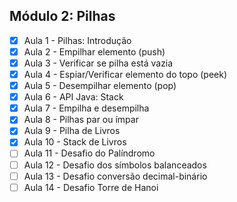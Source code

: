 ## Módulo 2: Pilhas

- [x] Aula 1 - Pilhas: Introdução
- [x] Aula 2 - Empilhar elemento (push)
- [x] Aula 3 - Verificar se pilha está vazia
- [x] Aula 4 - Espiar/Verificar elemento do topo (peek)
- [x] Aula 5 - Desempilhar elemento (pop)
- [x] Aula 6 - API Java: Stack
- [x] Aula 7 - Empilha e desempilha
- [x] Aula 8 - Pilhas par ou ímpar
- [x] Aula 9 - Pilha de Livros
- [x] Aula 10 - Stack de Livros
- [ ] Aula 11 - Desafio do Palíndromo
- [ ] Aula 12 - Desafio dos símbolos balanceados
- [ ] Aula 13 - Desafio conversão decimal-binário
- [ ] Aula 14 - Desafio Torre de Hanoi
